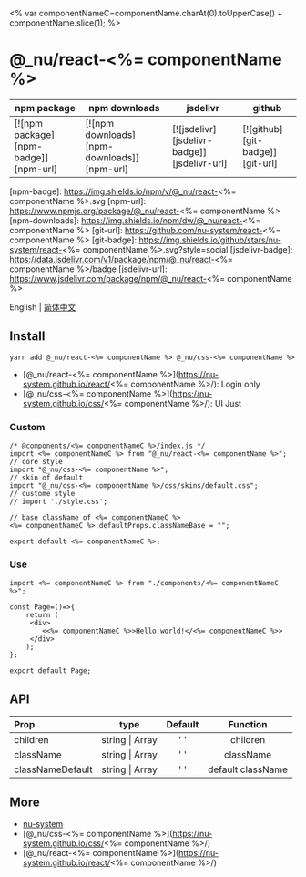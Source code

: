 <% var componentNameC=componentName.charAt(0).toUpperCase() + componentName.slice(1);  %>
# @\_nu/react-<%= componentName %>

| npm package| npm downloads| jsdelivr |  github |
| --------------- | ------------------------------ | ------ | ----------------------- |
| [![npm package][npm-badge]][npm-url] | [![npm downloads][npm-downloads]][npm-url] | [![jsdelivr][jsdelivr-badge]][jsdelivr-url] | [![github][git-badge]][git-url] |

[npm-badge]: https://img.shields.io/npm/v/@_nu/react-<%= componentName %>.svg
[npm-url]: https://www.npmjs.org/package/@_nu/react-<%= componentName %>
[npm-downloads]: https://img.shields.io/npm/dw/@_nu/react-<%= componentName %>
[git-url]: https://github.com/nu-system/react-<%= componentName %>
[git-badge]: https://img.shields.io/github/stars/nu-system/react-<%= componentName %>.svg?style=social
[jsdelivr-badge]: https://data.jsdelivr.com/v1/package/npm/@_nu/react-<%= componentName %>/badge
[jsdelivr-url]: https://www.jsdelivr.com/package/npm/@_nu/react-<%= componentName %>

English | [简体中文](./lang/zh.md)

## Install

```
yarn add @_nu/react-<%= componentName %> @_nu/css-<%= componentName %>
```

- [@\_nu/react-<%= componentName %>](https://nu-system.github.io/react/<%= componentName %>/): Login only
- [@\_nu/css-<%= componentName %>](https://nu-system.github.io/css/<%= componentName %>/): UI Just

### Custom

```JSX
/* @components/<%= componentNameC %>/index.js */
import <%= componentNameC %> from "@_nu/react-<%= componentName %>";
// core style
import "@_nu/css-<%= componentName %>";
// skin of default
import "@_nu/css-<%= componentName %>/css/skins/default.css";
// custome style
// import './style.css';

// base className of <%= componentNameC %>
<%= componentNameC %>.defaultProps.classNameBase = "";

export default <%= componentNameC %>;
```

### Use

```JSX
import <%= componentNameC %> from "./components/<%= componentNameC %>";

const Page=()=>{
    return (
     <div>
        <<%= componentNameC %>>Hello world!</<%= componentNameC %>>
     </div>
    );
};

export default Page;
```

## API

| Prop             |               type               | Default  |         Function          |
| :--------------- | :------------------------------: | :------: | :-----------------------: |
| children         |       string &#124; Array        | '&nbsp;' |         children          |
| className        |       string &#124; Array        | '&nbsp;' |         className         |
| classNameDefault |       string &#124; Array        | '&nbsp;' |     default className     |

## More

- [nu-system](https://nu-system.github.io/)
- [@\_nu/css-<%= componentName %>](https://nu-system.github.io/css/<%= componentName %>/)
- [@\_nu/react-<%= componentName %>](https://nu-system.github.io/react/<%= componentName %>/)
